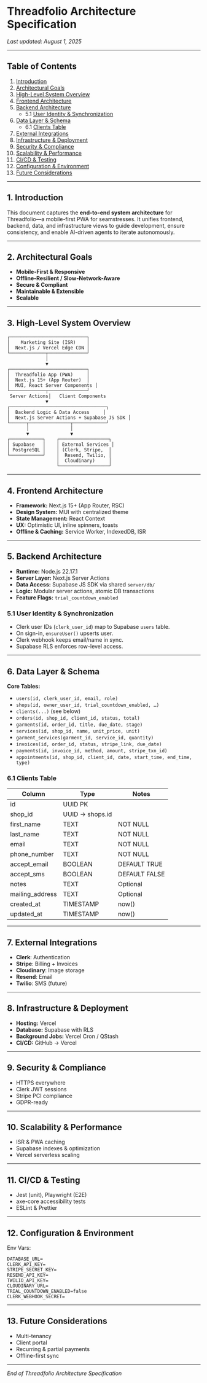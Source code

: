 # Threadfolio Architecture Specification

_Last updated: August 1, 2025_

---

## Table of Contents

1. [Introduction](#introduction)
2. [Architectural Goals](#architectural-goals)
3. [High-Level System Overview](#high-level-system-overview)
4. [Frontend Architecture](#frontend-architecture)
5. [Backend Architecture](#backend-architecture)
   - 5.1 [User Identity & Synchronization](#user-identity--synchronization)
6. [Data Layer & Schema](#data-layer--schema)
   - 6.1 [Clients Table](#clients-table)
7. [External Integrations](#external-integrations)
8. [Infrastructure & Deployment](#infrastructure--deployment)
9. [Security & Compliance](#security--compliance)
10. [Scalability & Performance](#scalability--performance)
11. [CI/CD & Testing](#cicd--testing)
12. [Configuration & Environment](#configuration--environment)
13. [Future Considerations](#future-considerations)

---

## 1. Introduction

This document captures the **end-to-end system architecture** for Threadfolio—a mobile-first PWA for seamstresses. It unifies frontend, backend, data, and infrastructure views to guide development, ensure consistency, and enable AI-driven agents to iterate autonomously.

---

## 2. Architectural Goals

- **Mobile-First & Responsive**
- **Offline-Resilient / Slow-Network-Aware**
- **Secure & Compliant**
- **Maintainable & Extensible**
- **Scalable**

---

## 3. High-Level System Overview

```text
┌────────────────────────────┐
│    Marketing Site (ISR)    │
│  Next.js / Vercel Edge CDN │
└─────────────┬──────────────┘
              │
              ▼
┌────────────────────────────┐
│  Threadfolio App (PWA)     │
│  Next.js 15+ (App Router)  │
│  MUI, React Server Components │
└─────────────┬──────────────┘
 Server Actions│   Client Components
              ▼
┌───────────────────────────────────┐
│  Backend Logic & Data Access     │
│  Next.js Server Actions + Supabase JS SDK │
└──────┬───────────────┬────────────┘
       │               │
       ▼               ▼
┌────────────┐    ┌──────────────────┐
│ Supabase   │    │ External Services │
│ PostgreSQL │    │ (Clerk, Stripe,  │
└────────────┘    │  Resend, Twilio, │
                  │  Cloudinary)     │
                  └──────────────────┘
```

---

## 4. Frontend Architecture

- **Framework:** Next.js 15+ (App Router, RSC)
- **Design System:** MUI with centralized theme
- **State Management:** React Context
- **UX:** Optimistic UI, inline spinners, toasts
- **Offline & Caching:** Service Worker, IndexedDB, ISR

---

## 5. Backend Architecture

- **Runtime:** Node.js 22.17.1
- **Server Layer:** Next.js Server Actions
- **Data Access:** Supabase JS SDK via shared `server/db/`
- **Logic:** Modular server actions, atomic DB transactions
- **Feature Flags:** `trial_countdown_enabled`

### 5.1 User Identity & Synchronization

- Clerk user IDs (`clerk_user_id`) map to Supabase `users` table.
- On sign-in, `ensureUser()` upserts user.
- Clerk webhook keeps email/name in sync.
- Supabase RLS enforces row-level access.

---

## 6. Data Layer & Schema

**Core Tables:**

- `users(id, clerk_user_id, email, role)`
- `shops(id, owner_user_id, trial_countdown_enabled, …)`
- `clients(...)` (see below)
- `orders(id, shop_id, client_id, status, total)`
- `garments(id, order_id, title, due_date, stage)`
- `services(id, shop_id, name, unit_price, unit)`
- `garment_services(garment_id, service_id, quantity)`
- `invoices(id, order_id, status, stripe_link, due_date)`
- `payments(id, invoice_id, method, amount, stripe_txn_id)`
- `appointments(id, shop_id, client_id, date, start_time, end_time, type)`

### 6.1 Clients Table

| Column          | Type            | Notes         |
| --------------- | --------------- | ------------- |
| id              | UUID PK         |               |
| shop_id         | UUID → shops.id |               |
| first_name      | TEXT            | NOT NULL      |
| last_name       | TEXT            | NOT NULL      |
| email           | TEXT            | NOT NULL      |
| phone_number    | TEXT            | NOT NULL      |
| accept_email    | BOOLEAN         | DEFAULT TRUE  |
| accept_sms      | BOOLEAN         | DEFAULT FALSE |
| notes           | TEXT            | Optional      |
| mailing_address | TEXT            | Optional      |
| created_at      | TIMESTAMP       | now()         |
| updated_at      | TIMESTAMP       | now()         |

---

## 7. External Integrations

- **Clerk**: Authentication
- **Stripe**: Billing + Invoices
- **Cloudinary**: Image storage
- **Resend**: Email
- **Twilio**: SMS (future)

---

## 8. Infrastructure & Deployment

- **Hosting:** Vercel
- **Database:** Supabase with RLS
- **Background Jobs:** Vercel Cron / QStash
- **CI/CD:** GitHub → Vercel

---

## 9. Security & Compliance

- HTTPS everywhere
- Clerk JWT sessions
- Stripe PCI compliance
- GDPR-ready

---

## 10. Scalability & Performance

- ISR & PWA caching
- Supabase indexes & optimization
- Vercel serverless scaling

---

## 11. CI/CD & Testing

- Jest (unit), Playwright (E2E)
- axe-core accessibility tests
- ESLint & Prettier

---

## 12. Configuration & Environment

Env Vars:

```
DATABASE_URL=
CLERK_API_KEY=
STRIPE_SECRET_KEY=
RESEND_API_KEY=
TWILIO_API_KEY=
CLOUDINARY_URL=
TRIAL_COUNTDOWN_ENABLED=false
CLERK_WEBHOOK_SECRET=
```

---

## 13. Future Considerations

- Multi-tenancy
- Client portal
- Recurring & partial payments
- Offline-first sync

---

_End of Threadfolio Architecture Specification_
